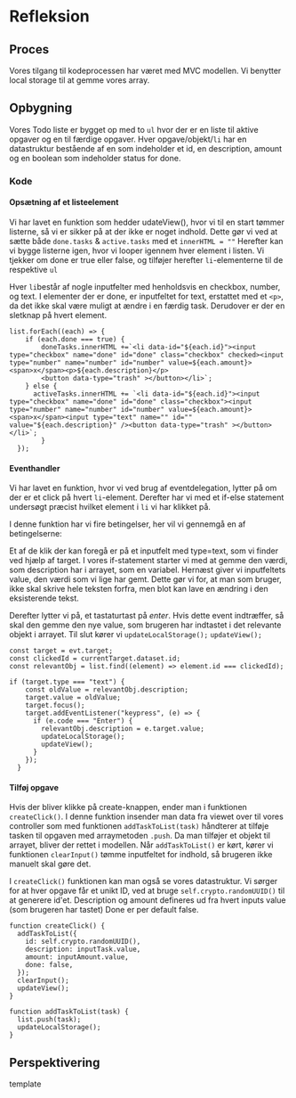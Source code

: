 # Refleksion

## Proces

Vores tilgang til kodeprocessen har været med MVC modellen.
Vi benytter local storage til at gemme vores array.

## Opbygning

Vores Todo liste er bygget op med to `ul` hvor der er en liste til aktive opgaver og en til færdige opgaver.
Hver opgave/objekt/`li` har en datastruktur bestående af en som indeholder et id, en description, amount og en boolean som indeholder status for done.

### Kode

#### Opsætning af et listeelement

Vi har lavet en funktion som hedder udateView(), hvor vi til en start tømmer listerne, så vi er sikker på at der ikke er noget indhold. Dette gør vi ved at sætte både `done.tasks` & `active.tasks` med et `innerHTML = ""`
Herefter kan vi bygge listerne igen, hvor vi looper igennem hver element i listen. Vi tjekker om done er true eller false, og tilføjer herefter `li`-elementerne til de respektive `ul`

Hver `li`består af nogle inputfelter med henholdsvis en checkbox, number, og text. I elementer der er done, er inputfeltet for text, erstattet med et `<p>`, da det ikke skal være muligt at ændre i en færdig task. Derudover er der en sletknap på hvert element.

```
list.forEach((each) => {
    if (each.done === true) {
        doneTasks.innerHTML +=`<li data-id="${each.id}"><input type="checkbox" name="done" id="done" class="checkbox" checked><input type="number" name="number" id="number" value=${each.amount}><span>x</span><p>${each.description}</p>
        <button data-type="trash" ></button></li>`;
    } else {
      activeTasks.innerHTML += `<li data-id="${each.id}"><input type="checkbox" name="done" id="done" class="checkbox"><input type="number" name="number" id="number" value=${each.amount}><span>x</span><input type="text" name="" id="" value="${each.description}" /><button data-type="trash" ></button></li>`;
        }
  });

```

#### Eventhandler

Vi har lavet en funktion, hvor vi ved brug af eventdelegation, lytter på om der er et click på hvert `li`-element. Derefter har vi med et if-else statement undersøgt præcist hvilket element i `li` vi har klikket på.

I denne funktion har vi fire betingelser, her vil vi gennemgå en af betingelserne:

Et af de klik der kan foregå er på et inputfelt med type=text, som vi finder ved hjælp af target.
I vores if-statement starter vi med at gemme den værdi, som description har i arrayet, som en variabel.
Hernæst giver vi inputfeltets value, den værdi som vi lige har gemt. Dette gør vi for, at man som bruger, ikke skal skrive hele teksten forfra, men blot kan lave en ændring i den eksisterende tekst.

Derefter lytter vi på, et tastaturtast på _enter_. Hvis dette event indtræffer, så skal den gemme den nye value, som brugeren har indtastet i det relevante objekt i arrayet.
Til slut kører vi `updateLocalStorage();` `updateView();`

```
const target = evt.target;
const clickedId = currentTarget.dataset.id;
const relevantObj = list.find((element) => element.id === clickedId);

if (target.type === "text") {
    const oldValue = relevantObj.description;
    target.value = oldValue;
    target.focus();
    target.addEventListener("keypress", (e) => {
      if (e.code === "Enter") {
        relevantObj.description = e.target.value;
        updateLocalStorage();
        updateView();
      }
    });
  }
```

#### Tilføj opgave

Hvis der bliver klikke på create-knappen, ender man i funktionen `createClick()`.
I denne funktion insender man data fra viewet over til vores controller som med funktionen `addTaskToList(task)` håndterer at tilføje tasken til opgaven med arraymetoden `.push`. Da man tilføjer et objekt til arrayet, bliver der rettet i modellen. Når `addTaskToList()` er kørt, kører vi funktionen `clearInput()` tømme inputfeltet for indhold, så brugeren ikke manuelt skal gøre det.

I `createClick()` funktionen kan man også se vores datastruktur.
Vi sørger for at hver opgave får et unikt ID, ved at bruge `self.crypto.randomUUID()` til at generere id'et.
Description og amount defineres ud fra hvert inputs value (som brugeren har tastet)
Done er per default false.

```
function createClick() {
  addTaskToList({
    id: self.crypto.randomUUID(),
    description: inputTask.value,
    amount: inputAmount.value,
    done: false,
  });
  clearInput();
  updateView();
}
```

```
function addTaskToList(task) {
  list.push(task);
  updateLocalStorage();
}
```

## Perspektivering

template
